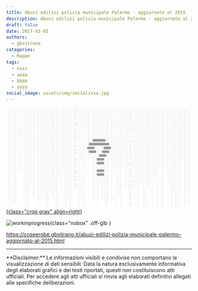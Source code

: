 ```yaml
---
title: Abusi edilizi polizia municipale Palermo - aggiornato al 2015
description: Abusi edilizi polizia municipale Palermo - aggiornato al 2015
draft: false
date: 2017-03-03
authors:
  - gbvitrano
categories:
  - Mappe
tags:
  - xxxx
  - aaaa
  - bbbb
  - yyyy
social_image: assets/img/social/xxx.jpg
---
```

<style>
.md-typeset code { background-color: #fff0;}  
.md-typeset pre>code { background-color: #fff0;}  
</style>
[![Abusi](xxx.jpg "Abusi edilizi polizia municipale Palermo - aggiornato al 2015" ){class="crop gray" align=right}](index.md)

![workinprogress](https://coseerobe.it/assets/img/workinprogress.jpg "Work in progress"){class="nobox" .off-glb }
<!-- more -->

https://coseerobe.gbvitrano.it/abusi-edilizi-polizia-municipale-palermo-aggiornato-al-2015.html

<hr>
**Disclaimer:** Le informazioni visibili e condivise non comportano la visualizzazione di dati sensibili. Data la natura esclusivamente informativa degli elaborati grafici e dei testi riportati, questi non costituiscono atti ufficiali. Per accedere agli atti ufficiali si rinvia agli elaborati definitivi allegati alle specifiche deliberazioni.